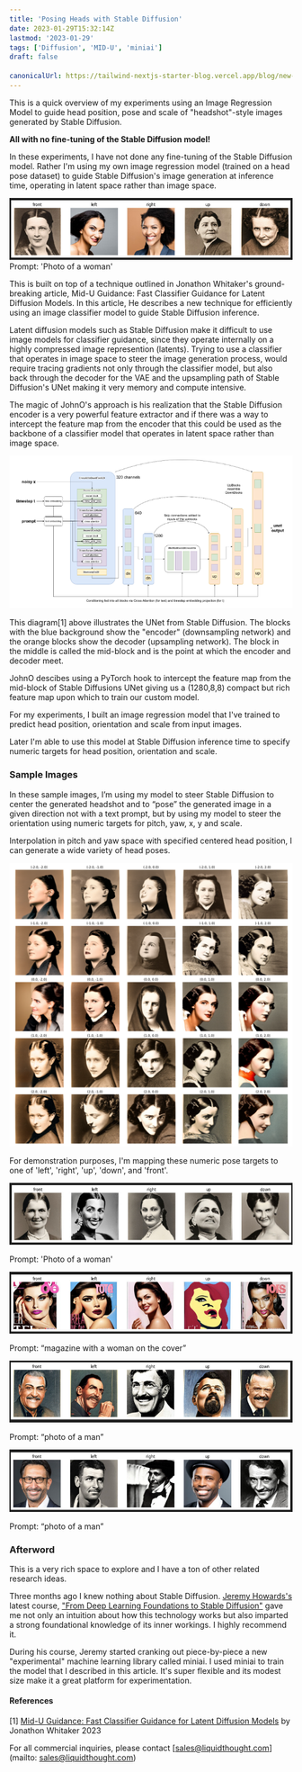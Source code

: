 ```yaml
---
title: 'Posing Heads with Stable Diffusion'
date: 2023-01-29T15:32:14Z
lastmod: '2023-01-29'
tags: ['Diffusion', 'MID-U', 'miniai']
draft: false

canonicalUrl: https://tailwind-nextjs-starter-blog.vercel.app/blog/new-features-in-v1/
---
```


This is a quick overview of my experiments using an Image Regression Model to guide head position, pose and scale of "headshot"-style images generated by Stable Diffusion.

**All with no fine-tuning of the Stable Diffusion model!**

In these experiments, I have not done any fine-tuning of the Stable Diffusion model. Rather I'm using my own image regression model (trained on a head pose dataset) to guide Stable Diffusion's image generation at inference time, operating in latent space rather than image space.

![photo of a woman](/static/images/posingHeads/sample1.jpeg)
Prompt: 'Photo of a woman'

This is built on top of a technique outlined in Jonathon Whitaker's ground-breaking article, Mid-U Guidance: Fast Classifier Guidance for Latent Diffusion Models. In this article, He describes a new technique for efficiently using an image classifier model to guide Stable Diffusion inference.

Latent diffusion models such as Stable Diffusion make it difficult to use image models for classifier guidance, since they operate internally on a highly compressed image represention (latents). Trying to use a classifier that operates in image space to steer the image generation process, would require tracing gradients not only through the classifier model, but also back through the decoder for the VAE and the upsampling path of Stable Diffusion's UNet making it very memory and compute intensive.

The magic of JohnO's approach is his realization that the Stable Diffusion encoder is a very powerful feature extractor and if there was a way to intercept the feature map from the encoder that this could be used as the backbone of a classifier model that operates in latent space rather than image space.

![midu](/static/images/posingHeads/midu.jpeg)

This diagram[1] above illustrates the UNet from Stable Diffusion. The blocks with the blue background show the "encoder" (downsampling network) and the orange blocks show the decoder (upsampling network). The block in the middle is called the mid-block and is the point at which the encoder and decoder meet.

JohnO descibes using a PyTorch hook to intercept the feature map from the mid-block of Stable Diffusions UNet giving us a (1280,8,8) compact but rich feature map upon which to train our custom model.

For my experiments, I built an image regression model that I've trained to predict head position, orientation and scale from input images.

Later I'm able to use this model at Stable Diffusion inference time to specify numeric targets for head position, orientation and scale.

### Sample Images

In these sample images, I’m using my model to steer Stable Diffusion to center the generated headshot and to “pose” the generated image in a given direction not with a text prompt, but by using my model to steer the orientation using numeric targets for pitch, yaw, x, y and scale.

Interpolation in pitch and yaw space with specified centered head position, I can generate a wide variety of head poses.

![grid](/static/images/posingHeads/grid2.jpeg)

For demonstration purposes, I'm mapping these numeric pose targets to one of 'left', 'right', 'up', 'down', and 'front'.

![sample2](/static/images/posingHeads/sample2.jpeg)

Prompt: 'Photo of a woman'

![sample3](/static/images/posingHeads/sample3.jpeg)

Prompt: “magazine with a woman on the cover”

![sample4](/static/images/posingHeads/sample4.jpeg)

Prompt: “photo of a man”

![sample5](/static/images/posingHeads/sample5.jpeg)

Prompt: “photo of a man”

### Afterword

This is a very rich space to explore and I have a ton of other related research ideas.

Three months ago I knew nothing about Stable Diffusion. [Jeremy Howards's](https://twitter.com/jeremyphoward) latest course, ["From Deep Learning Foundations to Stable Diffusion"](https://www.fast.ai/posts/part2-2022.html) gave me not only an intuition about how this technology works but also imparted a strong foundational knowledge of its inner workings. I highly recommend it.

During his course, Jeremy started cranking out piece-by-piece a new "experimental" machine learning library called miniai. I used miniai to train the model that I described in this article. It's super flexible and its modest size make it a great platform for experimentation.

#### References

[1] [Mid-U Guidance: Fast Classifier Guidance for Latent Diffusion Models](https://wandb.ai/johnowhitaker/midu-guidance/reports/Mid-U-Guidance-Fast-Classifier-Guidance-for-Latent-Diffusion-Models--VmlldzozMjg0NzA1) by Jonathon Whitaker 2023

For all commercial inquiries, please contact [sales@liquidthought.com](mailto: sales@liquidthought.com)
